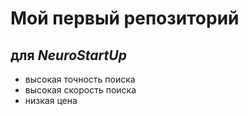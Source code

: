 # Мой первый репозиторий
## для *NeuroStartUp*
* высокая точность поиска
* высокая скорость поиска
* низкая цена
